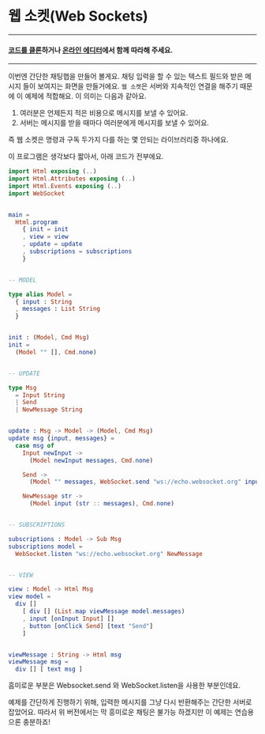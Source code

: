 # 웹 소켓\(Web Sockets\)

---

#### [코드를 클론](https://github.com/evancz/elm-architecture-tutorial/)하거나 [온라인 에디터](http://elm-lang.org/examples/websockets)에서 함께 따라해 주세요.

---

이번엔 간단한 채팅햅을 만들어 볼게요. 채팅 입력을 할 수 있는 텍스트 필드와 받은 메시지 들이 보여지는 화면을 만들거에요. `웹 소켓`은 서버와 지속적인 연결을 해주기 때문에 이 예제에 적합해요. 이 의미는 다음과 같아요.

1. 여러분은 언제든지 적은 비용으로 메시지를 보낼 수 있어요. 
2. 서버는 메시지를 받을 때마다 여러분에게 메시지를 보낼 수 있어요.

즉 웹 소켓은 명령과 구독 두가지 다를 하는 몇 안되는 라이브러리중 하나에요.

이 프로그램은 생각보다 짧아서, 아래 코드가 전부에요.

```elm
import Html exposing (..)
import Html.Attributes exposing (..)
import Html.Events exposing (..)
import WebSocket


main =
  Html.program
    { init = init
    , view = view
    , update = update
    , subscriptions = subscriptions
    }


-- MODEL

type alias Model =
  { input : String
  , messages : List String
  }


init : (Model, Cmd Msg)
init =
  (Model "" [], Cmd.none)


-- UPDATE

type Msg
  = Input String
  | Send
  | NewMessage String


update : Msg -> Model -> (Model, Cmd Msg)
update msg {input, messages} =
  case msg of
    Input newInput ->
      (Model newInput messages, Cmd.none)

    Send ->
      (Model "" messages, WebSocket.send "ws://echo.websocket.org" input)

    NewMessage str ->
      (Model input (str :: messages), Cmd.none)


-- SUBSCRIPTIONS

subscriptions : Model -> Sub Msg
subscriptions model =
  WebSocket.listen "ws://echo.websocket.org" NewMessage


-- VIEW

view : Model -> Html Msg
view model =
  div []
    [ div [] (List.map viewMessage model.messages)
    , input [onInput Input] []
    , button [onClick Send] [text "Send"]
    ]


viewMessage : String -> Html msg
viewMessage msg =
  div [] [ text msg ]
```

흠미로운 부분은  Websocket.send 와 WebSocket.listen을 사용한 부분인데요.

예제를 간단하게 진행하기 위해, 입력한 메시지를 그냥 다시 반환해주는 간단한 서버로 잡았어요. 따라서 위 버전에서는 막 흥미로운 채팅은 불가능 하겠지만 이 예제는 연습용으론 충분하죠!

